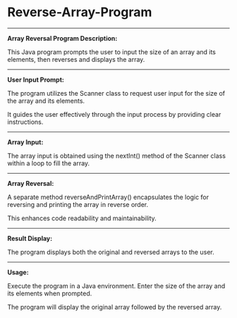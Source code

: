 # Reverse-Array-Program

----------------------------------------------------------------------------------------------------------------
**Array Reversal Program Description:**

This Java program prompts the user to input the size of an array and its elements, then reverses and displays the array.

----------------------------------------------------------------------------------------------------------------
**User Input Prompt:**

The program utilizes the Scanner class to request user input for the size of the array and its elements.

It guides the user effectively through the input process by providing clear instructions.

----------------------------------------------------------------------------------------------------------------
**Array Input:**

The array input is obtained using the nextInt() method of the Scanner class within a loop to fill the array.

----------------------------------------------------------------------------------------------------------------
**Array Reversal:**

A separate method reverseAndPrintArray() encapsulates the logic for reversing and printing the array in reverse order.

This enhances code readability and maintainability.

----------------------------------------------------------------------------------------------------------------
**Result Display:**

The program displays both the original and reversed arrays to the user.

----------------------------------------------------------------------------------------------------------------
**Usage:**

Execute the program in a Java environment. Enter the size of the array and its elements when prompted.

The program will display the original array followed by the reversed array.
